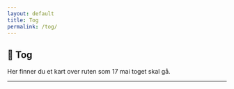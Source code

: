 ```yaml
---
layout: default
title: Tog
permalink: /tog/
---
```

## 🎈 Tog

Her finner du et kart over ruten som 17 mai toget skal gå.

<hr>

<div id="map" style="height: 70vh; width: 100%; margin-bottom: 2rem;"></div>

<!-- Leaflet CSS and JS -->
<link rel="stylesheet" href="https://unpkg.com/leaflet/dist/leaflet.css" />
<script src="https://unpkg.com/leaflet/dist/leaflet.js"></script>

<style>
  .line-label {
    text-align: center;
    font-size: 12px;
    color: #333;
    white-space: nowrap;
    text-shadow: -1px -1px 0 #fff, 1px -1px 0 #fff, -1px 1px 0 #fff, 1px 1px 0 #fff;
  }
</style>

<script>
  document.addEventListener("DOMContentLoaded", function () {
    const map = L.map('map', {
      zoomControl: true,
      minZoom: 10,
      maxZoom: 19
    }).setView([60.41208772896303, 5.2243880385484545], 15);
          

    L.tileLayer('https://{s}.tile.openstreetmap.org/{z}/{x}/{y}.png', {
      attribution: '&copy; OpenStreetMap contributors'
    }).addTo(map);

    fetch('{{ site.baseurl }}/assets/maps/tog.geojson')
      .then(res => res.json())
      .then(data => {
        L.geoJSON(data, {
          onEachFeature: function(feature, layer) {
            // Add popup with title & description if present
            if (feature.properties) {
              let popupContent = '';

              if (feature.properties.title) {
                popupContent += `<strong>${feature.properties.title}</strong>`;
              }

              if (feature.properties.description) {
                if (popupContent) popupContent += '<br>';
                popupContent += feature.properties.description;
              }

              if (popupContent) {
                layer.bindPopup(popupContent);
              }

              // Optional: Add label at center of LineString (midpoint of bounds)
              if (feature.geometry.type === "LineString" && feature.properties.title) {
                const bounds = layer.getBounds();
                const center = bounds.getCenter();

                const labelMarker = L.marker(center, {
                  icon: L.divIcon({
                    className: 'line-label',
                    html: `<div>${feature.properties.title}</div>`,
                    iconSize: [100, 20],
                    iconAnchor: [50, -10],
                  }),
                  interactive: false
                }).addTo(map);
              }
            }
          },
          style: function(feature) {
            return {
              color: feature.properties.color || '#FF0000',
              weight: feature.properties.weight || 4,
              opacity: feature.properties.opacity || 1
            };
          }
        }).addTo(map);
      })
      .catch(error => console.error('Error loading GeoJSON:', error));
  });
</script>